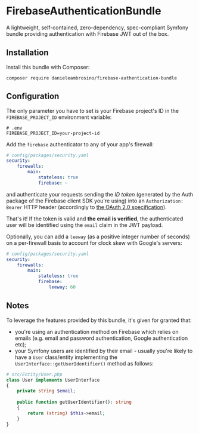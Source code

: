 # FirebaseAuthenticationBundle
A lightweight, self-contained, zero-dependency, spec-compliant Symfony bundle providing authentication with Firebase JWT out of the box.

## Installation
Install this bundle with Composer:
```shell
composer require danieleambrosino/firebase-authentication-bundle
```

## Configuration
The only parameter you have to set is your Firebase project's ID in the `FIREBASE_PROJECT_ID` environment variable:

```env
# .env
FIREBASE_PROJECT_ID=your-project-id
```

Add the `firebase` authenticator to any of your app's firewall:

```yaml
# config/packages/security.yaml
security:
    firewalls:
        main:
            stateless: true
            firebase: ~
```
and authenticate your requests sending the *ID token* (generated by the Auth package of the Firebase client SDK you're using) into an `Authorization: Bearer` HTTP header (accordingly to [the OAuth 2.0 specification](https://datatracker.ietf.org/doc/html/rfc6750#section-2.1)).

That's it! If the token is valid and **the email is verified**, the authenticated user will be identified using the `email` claim in the JWT payload.

Optionally, you can add a `leeway` (as a positive integer number of seconds) on a per-firewall basis to account for clock skew with Google's servers:

```yaml
# config/packages/security.yaml
security:
    firewalls:
        main:
            stateless: true
            firebase:
                leeway: 60
```

## Notes
To leverage the features provided by this bundle, it's given for granted that:
- you're using an authentication method on Firebase which relies on emails (e.g. email and password authentication, Google authentication etc);
- your Symfony users are identified by their email - usually you're likely to have a `User` class/entity implementing the `UserInterface::getUserIdentifier()` method as follows:

```php
# src/Entity/User.php
class User implements UserInterface
{
    private string $email;
    
    public function getUserIdentifier(): string
    {
        return (string) $this->email;
    }
}
```
